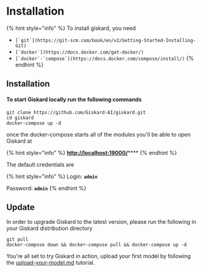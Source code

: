 # Installation

{% hint style="info" %}
To install giskard, you need

* ``[`git`](https://git-scm.com/book/en/v2/Getting-Started-Installing-Git)``
* ``[`docker`](https://docs.docker.com/get-docker/)``
* ``[`docker`-`compose`](https://docs.docker.com/compose/install/)``
{% endhint %}

## Installation

#### To start Giskard locally run the following commands

```shell
git clone https://github.com/Giskard-AI/giskard.git
cd giskard
docker-compose up -d
```

once the docker-compose starts all of the modules you'll be able to open Giskard at

{% hint style="info" %}
[**http://localhost:19000/**](http://localhost:19000)****
{% endhint %}

The default credentials are

{% hint style="info" %}
Login: **`admin`**

Password: **`admin`**
{% endhint %}

## Update

In order to upgrade Giskard to the latest version, please run the following in your Giskard distribution directory

```shell
git pull
docker-compose down && docker-compose pull && docker-compose up -d
```

You're all set to try Giskard in action, upload your first model by following the [upload-your-model.md](upload-your-model.md "mention") tutorial.
